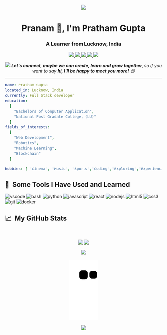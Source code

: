 <p align="center">
  <img src="https://capsule-render.vercel.app/api?text=सर्वे अभिवादनं | konnichiwa | Hi everyone 🕹️&animation=fadeIn&type=waving&color=gradient&height=100"/>
</p>

<h1 align="center">Pranam 🙏, I'm Pratham Gupta</h1>
<h3 align="center">A Learner from Lucknow, India</h3>

<p align="center">
  <a href="https://twitter.com/pratham735505">
    <img height="50" src="https://user-images.githubusercontent.com/46517096/166974368-9798f39f-1f46-499c-b14e-81f0a3f83a06.png"/>
  </a>
  <a href="www.linkedin.com/in/pratham-gupta-73a380255">
    <img height="50" src="https://user-images.githubusercontent.com/46517096/166973395-cc76fae2-4701-415e-8d61-3a5e7a92716b.png"/>
  </a>
  <a href="https://instagram.com/pratham735505">
    <img height="50" src="https://www.flaticon.com/free-icon/instagram_3955024"/>
  </a>
  <a href="https://leetcode.com/u/pratham735505">
    <img height="50" src="https://user-images.githubusercontent.com/46517096/166974368-9798f39f-1f46-499c-b14e-81f0a3f83a06.png"/>
  </a>
  <a href="https://www.geeksforgeeks.org/user/prathamgupnnhi/">
    <img height="50" src="https://user-images.githubusercontent.com/46517096/166974368-9798f39f-1f46-499c-b14e-81f0a3f83a06.png"/>
  </a>
</p>

<p align="center">
  <img src="https://media.giphy.com/media/LnQjpWaON8nhr21vNW/giphy.gif" width="60"> <em><b>Let's connect, maybe we can create, learn and grow together, </b> so if you want to say <b>hi, I'll be happy to meet you more!</b> 😊</em>
</p>

---

```yaml
name: Pratham Gupta
located_in: Lucknow, India
currently: Full Stack developer
education:
  [
    "Bachelors of Conputer Application",
    "National Post Gradate College, (LU)"
  ]
fields_of_interests:
  [
    "Web Development",
    "Robotics",
    "Machine Learning",
    "Blockchain"
  ]

hobbies: [ "Cinema", "Music", "Sports","Coding","Exploring","Experiencing"]
```
<h2> 🚀 &nbsp;Some Tools I Have Used and Learned</h2> <p align="left"> <img src="https://cdn.jsdelivr.net/gh/devicons/devicon/icons/vscode/vscode-original.svg" alt="vscode" width="45" height="45"/> <img src="https://cdn.jsdelivr.net/gh/devicons/devicon/icons/bash/bash-original.svg" alt="bash" width="45" height="45"/> <img src="https://cdn.jsdelivr.net/gh/devicons/devicon/icons/python/python-original.svg" alt="python" width="45" height="45"/> <img src="https://cdn.jsdelivr.net/gh/devicons/devicon/icons/javascript/javascript-original.svg" alt="javascript" width="45" height="45"/> <img src="https://cdn.jsdelivr.net/gh/devicons/devicon/icons/react/react-original.svg" alt="react" width="45" height="45"/> <img src="https://cdn.jsdelivr.net/gh/devicons/devicon/icons/nodejs/nodejs-original.svg" alt="nodejs" width="45" height="45"/> <img src="https://cdn.jsdelivr.net/gh/devicons/devicon/icons/html5/html5-original.svg" alt="html5" width="45" height="45"/> <img src="https://cdn.jsdelivr.net/gh/devicons/devicon/icons/css3/css3-original.svg" alt="css3" width="45" height="45"/> <img src="https://cdn.jsdelivr.net/gh/devicons/devicon/icons/git/git-original.svg" alt="git" width="45" height="45"/> <img src="https://cdn.jsdelivr.net/gh/devicons/devicon/icons/docker/docker-original.svg" alt="docker" width="45" height="45"/> </p>
<h2> 📈 &nbsp;My GitHub Stats</h2>
<br>
<p align="center"> 
  <img width="48%" src="https://github-readme-stats.vercel.app/api?username=pratham735505&show_icons=true&theme=radical" /> 
  <img width="48%" src="https://github-readme-streak-stats.herokuapp.com/?user=pratham735505&theme=radical" /> 
</p> 
<p align="center"> 
  <img width="48%" src="https://github-readme-stats.vercel.app/api/top-langs/?username=pratham735505&layout=compact&theme=radical" /> 
</p>
<p align="center"> 
  <img src="https://github.com/pratham735505/pratham735505/blob/output/github-contribution-grid-snake.svg" alt="snake animation"/> 
</p>
<p align="center">
  <img src="https://capsule-render.vercel.app/api?type=waving&color=gradient&height=100&section=footer"/> 
</p>
